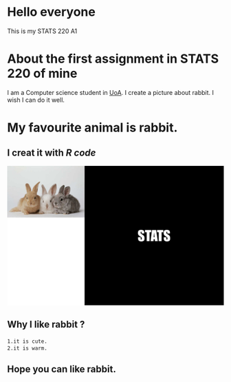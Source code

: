# Hello everyone
 This is my STATS 220 A1
# About the first assignment in STATS 220 of mine
 I am a Computer science student in [UoA](https://www.auckland.ac.nz/en.html). I create a picture about rabbit. I wish I can do it well.
# My favourite animal is rabbit.
## I creat it with *R code*
![This is an image](https://github.com/b7t9/stats220/blob/main/p1.png)
## Why I like rabbit ?
    1.it is cute.
    2.it is warm.
## Hope you can like rabbit.
